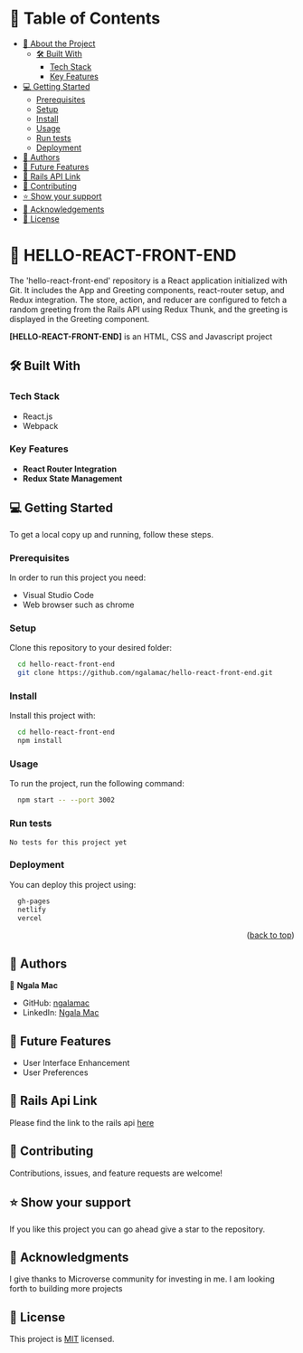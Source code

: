
# 📗 Table of Contents

- [📖 About the Project](#about-project)
  - [🛠 Built With](#built-with)
    - [Tech Stack](#tech-stack)
    - [Key Features](#key-features)
- [💻 Getting Started](#getting-started)
  - [Prerequisites](#prerequisites)
  - [Setup](#setup)
  - [Install](#install)
  - [Usage](#usage)
  - [Run tests](#run-tests)
  - [Deployment](#deployment)
- [👥 Authors](#authors)
- [🔭 Future Features](#future-features)
- [🔭 Rails API Link](#rails-link)
- [🤝 Contributing](#contributing)
- [⭐️ Show your support](#support)
- [🙏 Acknowledgements](#acknowledgements)
- [📝 License](#license)

# 📖 HELLO-REACT-FRONT-END<a name="about-project"></a>

The 'hello-react-front-end' repository is a React application initialized with Git. It includes the App and Greeting components, react-router setup, and Redux integration. The store, action, and reducer are configured to fetch a random greeting from the Rails API using Redux Thunk, and the greeting is displayed in the Greeting component.

**[HELLO-REACT-FRONT-END]** is an HTML, CSS and Javascript project

## 🛠 Built With <a name="built-with"></a>

### Tech Stack <a name="tech-stack"></a>

- React.js
- Webpack

### Key Features <a name="key-features"></a>
- **React Router Integration**
- **Redux State Management**

## 💻 Getting Started <a name="getting-started"></a>

To get a local copy up and running, follow these steps.

### Prerequisites

In order to run this project you need:

- Visual Studio Code
- Web browser such as chrome

### Setup

Clone this repository to your desired folder:

```sh
  cd hello-react-front-end
  git clone https://github.com/ngalamac/hello-react-front-end.git
```

### Install

Install this project with:

```sh
  cd hello-react-front-end
  npm install
```

### Usage

To run the project, run the following command:

```sh
  npm start -- --port 3002
```

### Run tests

```
No tests for this project yet
```

### Deployment

You can deploy this project using:

```sh
  gh-pages
  netlify
  vercel
```

<p align="right">(<a href="#readme-top">back to top</a>)</p>

## 👥 Authors <a name="authors"></a>

👤 **Ngala Mac**

- GitHub: [ngalamac](https://github.com/ngalamac)
- LinkedIn: [Ngala Mac](https://www.linkedin.com/in/...)


## 🔭 Future Features <a name="future-features"></a>

- User Interface Enhancement
- User Preferences

## 🔭 Rails Api Link <a name="rails-link"></a>
Please find the link to the rails api [here](https://github.com/ngalamac/hello-rails-back-end)

## 🤝 Contributing <a name="contributing"></a>

Contributions, issues, and feature requests are welcome!

## ⭐️ Show your support <a name="support"></a>

If you like this project you can go ahead give a star to the repository.


## 🙏 Acknowledgments <a name="acknowledgements"></a>

I give thanks to Microverse community for investing in me. I am looking forth to building more projects

## 📝 License <a name="license"></a>

This project is [MIT](./MIT.md) licensed.
